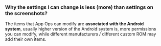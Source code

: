 ### Why the settings I can change is less (more) than settings on the screenshots?

The items that App Ops can modify are **associated with the Android system**, usually higher version of the Android system is, more permissions you can modify, while different manufacturers / different custom ROM may add their own items.